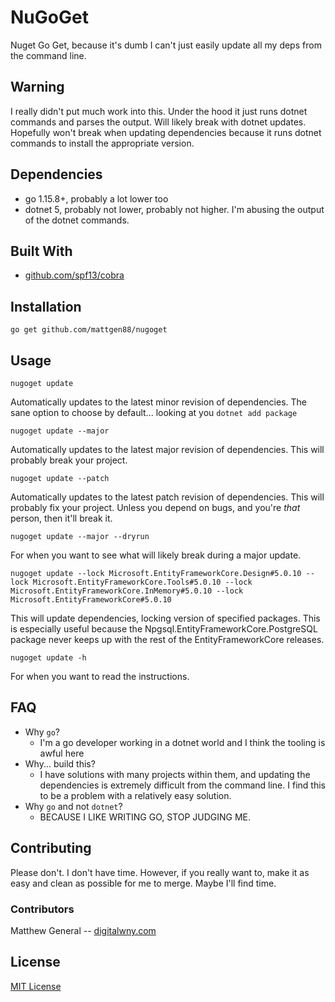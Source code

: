 # NuGoGet

Nuget Go Get, because it's dumb I can't just easily update all my deps from the
command line.

## Warning
I really didn't put much work into this. Under the hood it just runs dotnet
commands and parses the output. Will likely break with dotnet updates. Hopefully
won't break when updating dependencies because it runs dotnet commands to
install the appropriate version.

## Dependencies
- go 1.15.8+, probably a lot lower too
- dotnet 5, probably not lower, probably not higher. I'm abusing the output of the dotnet commands.

## Built With
- [github.com/spf13/cobra](https://github.com/spf13/cobra)

## Installation
`go get github.com/mattgen88/nugoget`


## Usage
`nugoget update`

Automatically updates to the latest minor revision of dependencies. The sane
option to choose by default... looking at you `dotnet add package`


`nugoget update --major`

Automatically updates to the latest major revision of dependencies.
This will probably break your project.

`nugoget update --patch`

Automatically updates to the latest patch revision of dependencies.
This will probably fix your project. Unless you depend on bugs, and you're _that_
person, then it'll break it.


`nugoget update --major --dryrun`

For when you want to see what will likely break during a major update.

`nugoget update --lock Microsoft.EntityFrameworkCore.Design#5.0.10 --lock Microsoft.EntityFrameworkCore.Tools#5.0.10 --lock Microsoft.EntityFrameworkCore.InMemory#5.0.10 --lock Microsoft.EntityFrameworkCore#5.0.10`

This will update dependencies, locking version of specified packages. This is especially useful because the 
Npgsql.EntityFrameworkCore.PostgreSQL package never keeps up with the rest of the EntityFrameworkCore releases.

`nugoget update -h`

For when you want to read the instructions.

## FAQ
- Why `go`?
  - I'm a go developer working in a dotnet world and I think the tooling is
    awful here
- Why... build this?
  - I have solutions with many projects within them, and updating the
    dependencies is extremely difficult from the command line. I find this to
    be a problem with a relatively easy solution.
- Why `go` and not `dotnet`?
  - BECAUSE I LIKE WRITING GO, STOP JUDGING ME.

## Contributing
Please don't. I don't have time. However, if you really want to, make it as easy
and clean as possible for me to merge. Maybe I'll find time.

### Contributors
Matthew General -- [digitalwny.com](https://digitalwny.com)

## License
[MIT License](./LICENSE)


